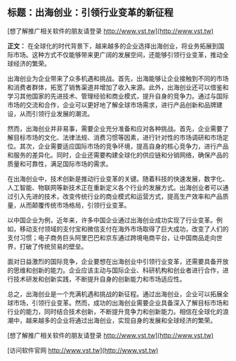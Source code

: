 ## **标题：出海创业：引领行业变革的新征程**

[想了解推广相关软件的朋友请登录 http://www.vst.tw](http://www.vst.tw)

**正文：**
在全球化的时代背景下，越来越多的企业选择出海创业，将业务拓展到国际市场。这种方式不仅能够带来更广阔的发展空间，还能够引领行业变革，推动全球经济的繁荣。

出海创业为企业带来了众多机遇和挑战。首先，出海能够让企业接触到不同的市场和消费者群体，拓宽了销售渠道并增加了收入来源。此外，出海创业还可以借鉴和学习其他国家的先进技术、管理经验和商业模式，提升自身的竞争力。通过与国际市场的交流和合作，企业可以更好地了解全球市场需求，进行产品创新和品牌建设，从而引领行业发展的潮流。

然而，出海创业并非易事，需要企业充分准备和应对各种挑战。首先，企业需要了解目标市场的文化、法律法规、消费习惯等因素，进行针对性的市场调研和市场定位。其次，企业需要适应国际市场的竞争环境，提高自身的核心竞争力，进行产品和服务的差异化。同时，企业还需要构建全球化的供应链和分销网络，确保产品的质量和可靠性，满足国际市场的需求。

在出海创业中，技术创新是推动行业变革的关键。随着科技的快速发展，数字化、人工智能、物联网等新技术正在重新定义各个行业的发展方式。出海创业者可以通过引入先进的技术，改变传统行业的商业模式和运营方式，提高生产效率和产品质量，从而颠覆传统市场格局，引领行业变革。

以中国企业为例，近年来，许多中国企业通过出海创业成功实现了行业变革。例如，移动支付领域的支付宝和微信支付在海外市场取得了巨大成功，改变了人们的支付习惯；电子商务巨头阿里巴巴和京东通过跨境电商平台，让中国商品走向世界，打破了传统贸易的壁垒。

面对日益激烈的国际竞争，企业要想在出海创业中引领行业变革，还需要具备开放的思维和创新的能力。企业应该主动与国际企业、科研机构和创业者进行合作，进行技术研发和创新实践，不断提升自身的创新能力和市场适应性。

总之，出海创业是一个充满机遇和挑战的新征程。通过出海创业，企业可以拓展全球市场，引领行业变革。然而，成功的出海创业需要企业具备深入了解目标市场和行业的能力，同时结合技术创新，不断提升竞争力和创新能力。相信在全球化的浪潮中，越来越多的企业将通过出海创业，实现自身的发展和全球经济的繁荣。

[想了解推广相关软件的朋友请登录 http://www.vst.tw](http://www.vst.tw)


[访问软件官网 http://www.vst.tw](http://www.vst.tw)
